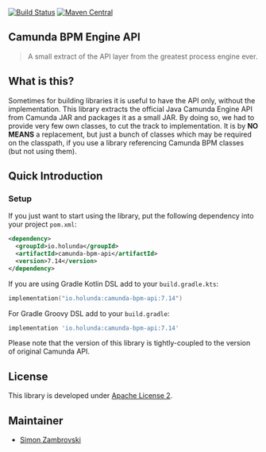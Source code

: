 [![Build Status](https://github.com/holunda-io/camunda-bpm-api/actions/workflows/default.yml/badge.svg)](https://github.com/holunda-io/camunda-bpm-api/actions/workflows/default.yml)
[![Maven Central](https://maven-badges.herokuapp.com/maven-central/io.holunda/camunda-bpm-api/badge.svg)](https://maven-badges.herokuapp.com/maven-central/io.holunda/camunda-bpm-api)

## Camunda BPM Engine API

> A small extract of the API layer from the greatest process engine ever.

## What is this?

Sometimes for building libraries it is useful to have the API only, without the implementation. This library extracts the official Java Camunda Engine API 
from Camunda JAR and packages it as a small JAR. By doing so, we had to provide very few own classes, to cut the track to implementation. It is by **NO MEANS** a replacement, but just a bunch of classes which may be required on the classpath, if 
you use a library referencing Camunda BPM classes (but not using them).

## Quick Introduction

### Setup
If you just want to start using the library, put the following dependency into your project `pom.xml`:

```xml
<dependency>
  <groupId>io.holunda</groupId>
  <artifactId>camunda-bpm-api</artifactId>
  <version>7.14</version>
</dependency>
```

If you are using Gradle Kotlin DSL add to your `build.gradle.kts`:

```kotlin
implementation("io.holunda:camunda-bpm-api:7.14")
```

For Gradle Groovy DSL add to your `build.gradle`:

```groovy
implementation 'io.holunda:camunda-bpm-api:7.14'
```

Please note that the version of this library is tightly-coupled to the version of original Camunda API.  

## License

This library is developed under [Apache License 2](./LICENSE).

## Maintainer

* [Simon Zambrovski](https://gihub.com/zambrovski)
